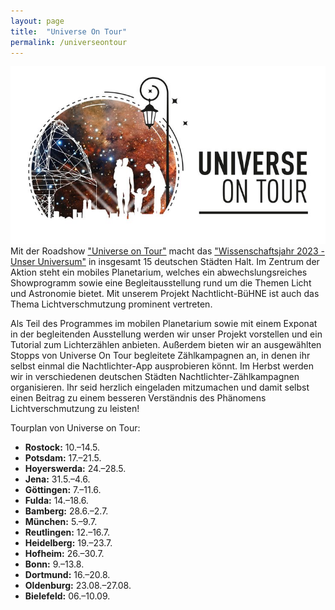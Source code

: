 ```yaml
---
layout: page
title:  "Universe On Tour"
permalink: /universeontour
---
```

![](/assets/img/universeontour_logo-w740.jpg)
Mit der Roadshow ["Universe on Tour"](https://www.wissenschaftsjahr.de/2023/universe-on-tour) macht das ["Wissenschaftsjahr 2023 - Unser Universum"](https://www.wissenschaftsjahr.de/2023/) in insgesamt 15 deutschen Städten Halt. Im Zentrum der Aktion steht ein mobiles Planetarium, welches ein abwechslungsreiches Showprogramm sowie eine Begleitausstellung rund um die Themen Licht und Astronomie bietet. Mit unserem Projekt Nachtlicht-BüHNE ist auch das Thema Lichtverschmutzung prominent vertreten.

Als Teil des Programmes im mobilen Planetarium sowie mit einem Exponat in der begleitenden Ausstellung werden wir unser Projekt vorstellen und ein Tutorial zum Lichterzählen anbieten. Außerdem bieten wir an ausgewählten Stopps von Universe On Tour begleitete Zählkampagnen an, in denen ihr selbst einmal die Nachtlichter-App ausprobieren könnt. Im Herbst werden wir in verschiedenen deutschen Städten Nachtlichter-Zählkampagnen organisieren. Ihr seid herzlich eingeladen mitzumachen und damit selbst einen Beitrag zu einem besseren Verständnis des Phänomens Lichtverschmutzung zu leisten!

Tourplan von Universe on Tour:
-	**Rostock:** 10.–14.5.
-	**Potsdam:** 17.–21.5.
-	**Hoyerswerda:** 24.–28.5.
-	**Jena:** 31.5.–4.6.
-	**Göttingen:** 7.–11.6.
-	**Fulda:** 14.–18.6.
-	**Bamberg:** 28.6.–2.7.
-	**München:** 5.–9.7.
-	**Reutlingen:** 12.–16.7.
-	**Heidelberg:** 19.–23.7.
-	**Hofheim:** 26.–30.7.
-	**Bonn:** 9.–13.8.
-	**Dortmund:** 16.–20.8.
-	**Oldenburg:** 23.08.–27.08.
-	**Bielefeld:** 06.–10.09.
